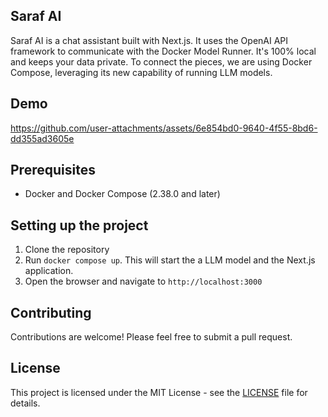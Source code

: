 ## Saraf AI

Saraf AI is a chat assistant built with Next.js. It uses the OpenAI API framework to communicate with the Docker Model Runner. It's 100% local and keeps your data private. To connect the pieces, we are using Docker Compose, leveraging its new capability of running LLM models.

## Demo

https://github.com/user-attachments/assets/6e854bd0-9640-4f55-8bd6-dd355ad3605e


## Prerequisites

- Docker and Docker Compose (2.38.0 and later)

## Setting up the project

1. Clone the repository
2. Run `docker compose up`. This will start the a LLM model and the Next.js application.
3. Open the browser and navigate to `http://localhost:3000`

## Contributing

Contributions are welcome! Please feel free to submit a pull request.

## License

This project is licensed under the MIT License - see the [LICENSE](LICENSE) file for details.
